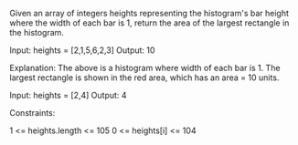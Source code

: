 Given an array of integers heights representing the histogram's bar height where the width of each bar is 1, return the area of the largest rectangle in the histogram.

Input: heights = [2,1,5,6,2,3]
Output: 10

Explanation: The above is a histogram where width of each bar is 1.
The largest rectangle is shown in the red area, which has an area = 10 units.


Input: heights = [2,4]
Output: 4

 

Constraints:

1 <= heights.length <= 105
0 <= heights[i] <= 104
